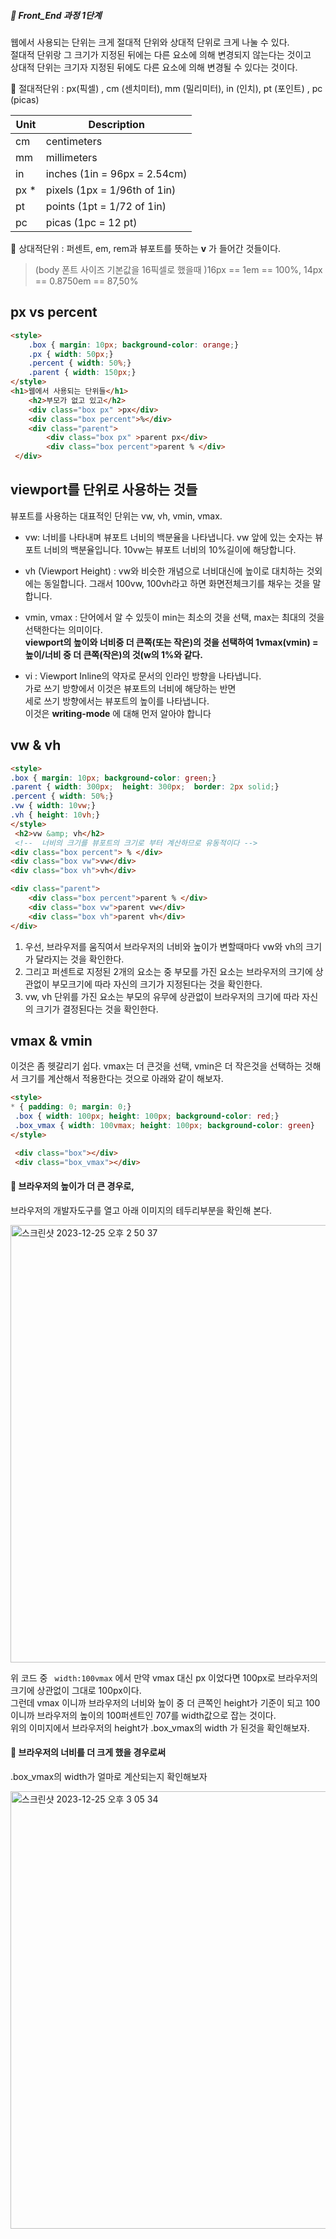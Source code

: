 ##### 🍑  Front_End 과정 1단계 

웹에서 사용되는 단위는 크게 절대적 단위와 상대적 단위로 크게 나눌 수 있다.  
절대적 단위랑 그 크기가 지정된 뒤에는 다른 요소에 의해 변경되지 않는다는 것이고    
상대적 단위는 크기자 지정된 뒤에도 다른 요소에 의해 변경될 수 있다는 것이다. 

💚 절대적단위 : px(픽셀) , cm (센치미터), mm (밀리미터), in (인치), pt (포인트) , pc (picas)  

 | Unit	|Description|  
 |---|---|
|cm	|centimeters|
|mm	|millimeters|
|in	|inches (1in = 96px = 2.54cm)|
|px *	|pixels (1px = 1/96th of 1in)|
|pt|	points (1pt = 1/72 of 1in)|
|pc	|picas (1pc = 12 pt)|

    
💙 상대적단위 : 퍼센트, em, rem과 뷰포트를 뜻하는 **v** 가 들어간 것들이다.   

> (body 폰트 사이즈 기본값을 16픽셀로 했을때 )16px == 1em == 100%,  14px == 0.8750em == 87,50% 

## px vs percent
```html
<style>
    .box { margin: 10px; background-color: orange;}
    .px { width: 50px;}
    .percent { width: 50%;}
    .parent { width: 150px;}
</style>
<h1>웹에서 사용되는 단위들</h1>
    <h2>부모가 없고 있고</h2>
    <div class="box px" >px</div>
    <div class="box percent">%</div>
    <div class="parent">
        <div class="box px" >parent px</div>
        <div class="box percent">parent % </div>
 </div>
```

## viewport를 단위로 사용하는 것들   
뷰포트를 사용하는 대표적인 단위는 vw, vh, vmin, vmax.  

- vw: 너비를 나타내며 뷰포트 너비의 백분율을 나타냅니다.  vw 앞에 있는 숫자는 뷰포트 너비의 백분율입니다. 10vw는 뷰포트 너비의 10%길이에 해당합니다. 

- vh (Viewport Height) : vw와 비슷한 개념으로 너비대신에 높이로 대치하는 것외에는 동일합니다. 그래서 100vw, 100vh라고 하면 화면전체크기를 채우는 것을 말합니다. 

- vmin, vmax : 단어에서 알 수 있듯이 min는 최소의 것을 선택, max는 최대의 것을 선택한다는 의미이다.    
   **viewport의 높이와 너비중 더 큰쪽(또는 작은)의 것을 선택하여 1vmax(vmin) = 높이/너비 중 더 큰쪽(작은)의 것(w의 1%와 같다.**
  
- vi : Viewport Inline의 약자로 문서의 인라인 방향을 나타냅니다. <br>
    가로 쓰기 방향에서 이것은 뷰포트의 너비에 해당하는 반면 <br>
    세로 쓰기 방향에서는 뷰포트의 높이를 나타냅니다. <br>
    이것은 **writing-mode** 에 대해 먼저 알아야 합니다 



## vw & vh   
```html
<style>
.box { margin: 10px; background-color: green;}
.parent { width: 300px;  height: 300px;  border: 2px solid;}
.percent { width: 50%;}
.vw { width: 10vw;}
.vh { height: 10vh;}
</style>
 <h2>vw &amp; vh</h2>
 <!--  너비의 크기를 뷰포트의 크기로 부터 계산하므로 유동적이다 -->
<div class="box percent"> % </div>
<div class="box vw">vw</div>
<div class="box vh">vh</div>

<div class="parent">
    <div class="box percent">parent % </div>
    <div class="box vw">parent vw</div>
    <div class="box vh">parent vh</div>
</div>

```   
1. 우선, 브라우저를 움직여서 브라우저의 너비와 높이가 변할때마다 vw와 vh의 크기가 달라지는 것을 확인한다.   
2. 그리고 퍼센트로 지정된 2개의 요소는 중 부모를 가진 요소는 브라우저의 크기에 상관없이 부모크기에 따라 자신의 크기가 지정된다는 것을 확인한다.
3. vw, vh 단위를 가진 요소는 부모의 유무에 상관없이 브라우저의 크기에 따라 자신의 크기가 결정된다는 것을 확인한다.

## vmax & vmin   
이것은 좀 헷갈리기 쉽다.  vmax는 더 큰것을 선택, vmin은 더 작은것을 선택하는 것해서 크기를 계산해서 적용한다는 것으로 아래와 같이 해보자.   

```html
<style>
* { padding: 0; margin: 0;}
 .box { width: 100px; height: 100px; background-color: red;}
 .box_vmax { width: 100vmax; height: 100px; background-color: green}
</style>

 <div class="box"></div>
 <div class="box_vmax"></div>

```   
#### 🍎 브라우저의 높이가 더 큰 경우로,   
브라우저의 개발자도구를 열고 아래 이미지의 테두리부분을 확인해 본다.  

<img width="700" alt="스크린샷 2023-12-25 오후 2 50 37" src="https://github.com/PhoebeYoon/tag_css_js/assets/48478079/79ee7383-7c63-4db1-b10c-e1aa95f07a9d">


위 코드 중 ``` width:100vmax``` 에서 만약 vmax 대신 px 이었다면 100px로 브라우저의 크기에 상관없이 그대로 100px이다.   
그런데 vmax 이니까 브라우저의 너비와 높이 중 더 큰쪽인 height가 기준이 되고 
100 이니까 브라우저의 높이의 100퍼센트인 707를 width값으로 잡는 것이다.    
위의 이미지에서 브라우저의 height가 .box_vmax의 width 가 된것을 확인해보자.   


#### 🍎  브라우저의 너비를 더 크게 했을 경우로써  
.box_vmax의 width가 얼마로 계산되는지 확인해보자   

<img width="700" alt="스크린샷 2023-12-25 오후 3 05 34" src="https://github.com/PhoebeYoon/tag_css_js/assets/48478079/e6ced778-39c0-4d45-ac2d-19245c7afdc7">



